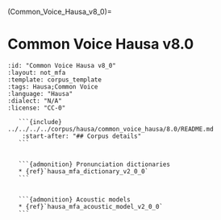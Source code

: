
(Common_Voice_Hausa_v8_0)=
# Common Voice Hausa v8.0

``````{corpus} Common Voice Hausa v8.0
:id: "Common Voice Hausa v8_0"
:layout: not_mfa
:template: corpus_template
:tags: Hausa;Common Voice
:language: "Hausa"
:dialect: "N/A"
:license: "CC-0"

   ```{include} ../../../../corpus/hausa/common_voice_hausa/8.0/README.md
    :start-after: "## Corpus details"
   ```


   ```{admonition} Pronunciation dictionaries
   * {ref}`hausa_mfa_dictionary_v2_0_0`
   ```


   ```{admonition} Acoustic models
   * {ref}`hausa_mfa_acoustic_model_v2_0_0`
   ```
``````
